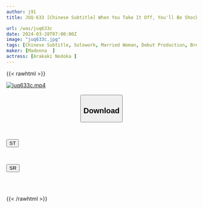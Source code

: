 ```yaml
---
author: j91
title: JUQ-633 [Chinese Subtitle] When You Take It Off, You'll Be Shocked. A Miraculous 54 Cm Ultra-fine Waist That Makes You Want To Grab It. A Beautiful, Curvaceous Married Woman Has An Affair On Her First Holiday. Nodoka Aragaki 34 Years Old AV DEBUT

url: /was/juq633c
date: 2024-03-28T07:00:00Z
image: "juq633c.jpg"
tags: [Chinese Subtitle, Solowork, Married Woman, Debut Production, Breasts, Documentary, Mature Woman	]
maker: [Madonna  ]
actress: [Arakaki Nodoka ]
---
```



{{< rawhtml >}}

<div class="video" data-videoid="jPMMrWbW0PuzlQK">
    <a href="javascript:;">
        <img src="/was/juq633c/juq633c.jpg" width="WIDTH" height="HEIGHT" alt="juq633c.mp4" loading="lazy">
    </a>
</div>

<script type="text/javascript" src="https://j91.asia/asset/on-demand-st.js"></script>

<br>
  <link rel="stylesheet" href="https://j91.asia/asset/bs5.css">
  
  <center>
  <button class="btn btn-primary" type="button" data-bs-toggle="collapse" data-bs-target=".multi-collapse" aria-expanded="false" aria-controls="multiCollapseExample1 multiCollapseExample2"><h2>Download</h2></button></center>
</p>
<div class="row">
  <div class="col">
    <div class="collapse multi-collapse" id="multiCollapseExample1">
      <div class="card card-body">
	      	      <br>
<div class="buttons">  
<p><a href="https://streamtape.to/v/jPMMrWbW0PuzlQK" target="_blank"><button class="btn-hover color-3"><i class="fa fa-download"></i> ST</button></a></p></div>
    </div>
  </div>
</div>
  <div class="col">
    <div class="collapse multi-collapse" id="multiCollapseExample2">
      <div class="card card-body">
	      <br>
<div class="buttons">
<p><a href="https://rubystm.com/rv9j8ne3w504" target="_blank"><button class="btn-hover color-9"><i class="fa fa-download"></i> SR</button></a></p></div>
<br><br>
      </div>
    </div>
  </div>
</div>

{{< /rawhtml >}}